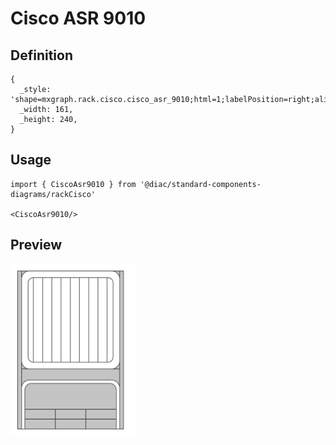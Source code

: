 # Cisco ASR 9010

## Definition

```
{
  _style: 'shape=mxgraph.rack.cisco.cisco_asr_9010;html=1;labelPosition=right;align=left;spacingLeft=15;dashed=0;shadow=0;fillColor=#ffffff;',
  _width: 161,
  _height: 240,
}
```

## Usage

```
import { CiscoAsr9010 } from '@diac/standard-components-diagrams/rackCisco'

<CiscoAsr9010/>
```

## Preview

<img src="./cisco-asr-9010.png" width="200"/>
